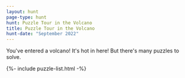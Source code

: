 ```yaml
---
layout: hunt
page-type: hunt
hunt: Puzzle Tour in the Volcano
title: Puzzle Tour in the Volcano
hunt-date: "September 2022"
---
```

<p class="puzzle-flavor">
You've entered a volcano! It's hot in here! But there's many puzzles to solve.
</p>

{%- include puzzle-list.html -%}